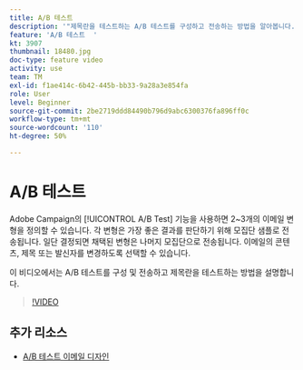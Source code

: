 ```yaml
---
title: A/B 테스트
description: '"제목란을 테스트하는 A/B 테스트를 구성하고 전송하는 방법을 알아봅니다. "'
feature: 'A/B 테스트  '
kt: 3907
thumbnail: 18480.jpg
doc-type: feature video
activity: use
team: TM
exl-id: f1ae414c-6b42-445b-bb33-9a28a3e854fa
role: User
level: Beginner
source-git-commit: 2be2719ddd84490b796d9abc6300376fa896ff0c
workflow-type: tm+mt
source-wordcount: '110'
ht-degree: 50%

---
```


# A/B 테스트

Adobe Campaign의 [!UICONTROL A/B Test] 기능을 사용하면 2~3개의 이메일 변형을 정의할 수 있습니다. 각 변형은 가장 좋은 결과를 판단하기 위해 모집단 샘플로 전송됩니다. 일단 결정되면 채택된 변형은 나머지 모집단으로 전송됩니다. 이메일의 콘텐츠, 제목 또는 발신자를 변경하도록 선택할 수 있습니다.

이 비디오에서는 A/B 테스트를 구성 및 전송하고 제목란을 테스트하는 방법을 설명합니다.

>[!VIDEO](https://video.tv.adobe.com/v/18480?quality=12)

## 추가 리소스

* [A/B 테스트 이메일 디자인](https://docs.adobe.com/help/en/campaign-standard/using/communication-channels/email-messages/designing-an-a-b-test-email.html)
